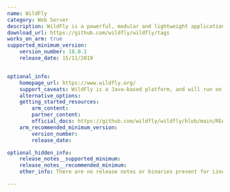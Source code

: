 ```yaml
---
name: WildFly
category: Web Server
description: WildFly is a powerful, modular and lightweight application server that helps to build amazing applications.
download_url: https://github.com/wildfly/wildfly/tags
works_on_arm: true
supported_minimum_version:
    version_number: 18.0.1
    release_date: 15/11/2019


optional_info:
    homepage_url: https://www.wildfly.org/
    support_caveats: WildFly is a Java-based platform, and will run on top of an Arm compatible JVM.
    alternative_options:
    getting_started_resources:
        arm_content:  
        partner_content: 
        official_docs: https://github.com/wildfly/wildfly/blob/main/README.md
    arm_recommended_minimum_version:
        version_number:
        release_date:

optional_hidden_info:
    release_notes__supported_minimum: 
    release_notes__recommended_minimum: 
    other_info: There are no release notes or binaries present for Linux/ARM64. Wildfly 18.0.1 is successfully installed and tested on the Neoverse N1, following the steps mentioned in [README.md](https://github.com/wildfly/wildfly/blob/18.0.0.Final/README.md).

---
```

